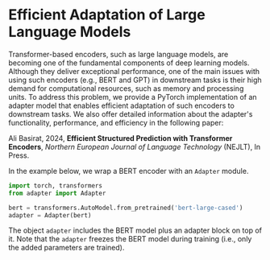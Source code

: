 # Efficient Adaptation of Large Language Models

Transformer-based encoders, such as large language models, are becoming one of the fundamental components of deep learning models. Although they deliver exceptional performance, one of the main issues with using such encoders (e.g., BERT and GPT) in downstream tasks is their high demand for computational resources, such as memory and processing units. To address this problem, we provide a PyTorch implementation of an adapter model that enables efficient adaptation of such encoders to downstream tasks. We also offer detailed information about the adapter's functionality, performance, and efficiency in the following paper:

Ali Basirat, 2024, **Efficient Structured Prediction with Transformer Encoders**, *Northern European Journal of Language Technology* (NEJLT), In Press.

In the example below, we wrap a BERT encoder with an `Adapter` module.
```python
import torch, transformers
from adapter import Adapter

bert = transformers.AutoModel.from_pretrained('bert-large-cased')
adapter = Adapter(bert)
```
The object `adapter` includes the BERT model plus an adapter block on top of it. Note that the `adapter` freezes the BERT model during training (i.e., only the added parameters are trained). 


